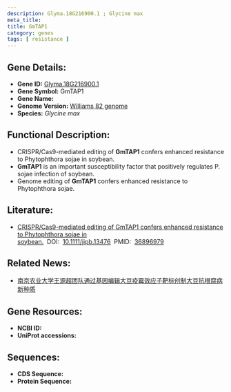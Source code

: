 ```yaml
---
description: Glyma.18G216900.1 ; Glycine max
meta_title:
title: GmTAP1
category: genes
tags: [ resistance ]
---
```


## Gene Details:
- **Gene ID:**	[Glyma.18G216900.1](https://www.maizegdb.org/gene_center/gene/Glyma.18G216900.1)
- **Gene Symbol:** GmTAP1
- **Gene Name:** 
- **Genome Version:** [Williams 82 genome]()
- **Species:** *Glycine max*

## Functional Description:
   - CRISPR/Cas9-mediated editing of **GmTAP1** confers enhanced resistance to Phytophthora sojae in soybean.
   - **GmTAP1** is an important susceptibility factor that positively regulates P. sojae infection of soybean.
   - Genome editing of **GmTAP1** confers enhanced resistance to Phytophthora sojae.

## Literature:
   - [CRISPR/Cas9-mediated editing of GmTAP1 confers enhanced resistance to Phytophthora sojae in soybean.]( https://onlinelibrary.wiley.com/doi/10.1111/jipb.13476)&nbsp;&nbsp;DOI:&nbsp;&nbsp;[10.1111/jipb.13476](https://onlinelibrary.wiley.com/doi/10.1111/jipb.13476)&nbsp;&nbsp;PMID:&nbsp;&nbsp;[36896979](https://pubmed.ncbi.nlm.nih.gov/36896979/)

## Related News:
   - [南京农业大学王源超团队通过基因编辑大豆疫霉效应子靶标创制大豆抗根腐病新种质](https://mp.weixin.qq.com/s?__biz=MzIyOTY2NDYyNQ==&mid=2247567871&idx=5&sn=e9de32a6f369cda3686425a7f29d2669&chksm=5174abba866cfd13a6f8492fdd8f087d47e4b7bcd04abc26442c92efa48cda6cf14ef694b541&scene=27#wechat_redirect)

## Gene Resources:
- **NCBI ID:** [](https://www.ncbi.nlm.nih.gov/gene/?term=)
- **UniProt accessions:** [](https://www.uniprot.org/uniprotkb//entry)

## Sequences:
- **CDS Sequence:**
- **Protein Sequence:**
